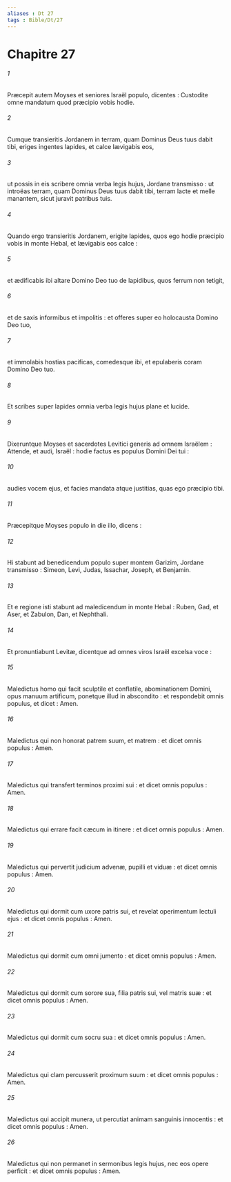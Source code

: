 ```yaml
---
aliases : Dt 27
tags : Bible/Dt/27
---
```


# Chapitre 27

###### 1
Præcepit autem Moyses et seniores Israël populo, dicentes : Custodite omne mandatum quod præcipio vobis hodie.
###### 2
Cumque transieritis Jordanem in terram, quam Dominus Deus tuus dabit tibi, eriges ingentes lapides, et calce lævigabis eos,
###### 3
ut possis in eis scribere omnia verba legis hujus, Jordane transmisso : ut introëas terram, quam Dominus Deus tuus dabit tibi, terram lacte et melle manantem, sicut juravit patribus tuis.
###### 4
Quando ergo transieritis Jordanem, erigite lapides, quos ego hodie præcipio vobis in monte Hebal, et lævigabis eos calce :
###### 5
et ædificabis ibi altare Domino Deo tuo de lapidibus, quos ferrum non tetigit,
###### 6
et de saxis informibus et impolitis : et offeres super eo holocausta Domino Deo tuo,
###### 7
et immolabis hostias pacificas, comedesque ibi, et epulaberis coram Domino Deo tuo.
###### 8
Et scribes super lapides omnia verba legis hujus plane et lucide.
###### 9
Dixeruntque Moyses et sacerdotes Levitici generis ad omnem Israëlem : Attende, et audi, Israël : hodie factus es populus Domini Dei tui :
###### 10
audies vocem ejus, et facies mandata atque justitias, quas ego præcipio tibi.
###### 11
Præcepitque Moyses populo in die illo, dicens :
###### 12
Hi stabunt ad benedicendum populo super montem Garizim, Jordane transmisso : Simeon, Levi, Judas, Issachar, Joseph, et Benjamin.
###### 13
Et e regione isti stabunt ad maledicendum in monte Hebal : Ruben, Gad, et Aser, et Zabulon, Dan, et Nephthali.
###### 14
Et pronuntiabunt Levitæ, dicentque ad omnes viros Israël excelsa voce :
###### 15
Maledictus homo qui facit sculptile et conflatile, abominationem Domini, opus manuum artificum, ponetque illud in abscondito : et respondebit omnis populus, et dicet : Amen.
###### 16
Maledictus qui non honorat patrem suum, et matrem : et dicet omnis populus : Amen.
###### 17
Maledictus qui transfert terminos proximi sui : et dicet omnis populus : Amen.
###### 18
Maledictus qui errare facit cæcum in itinere : et dicet omnis populus : Amen.
###### 19
Maledictus qui pervertit judicium advenæ, pupilli et viduæ : et dicet omnis populus : Amen.
###### 20
Maledictus qui dormit cum uxore patris sui, et revelat operimentum lectuli ejus : et dicet omnis populus : Amen.
###### 21
Maledictus qui dormit cum omni jumento : et dicet omnis populus : Amen.
###### 22
Maledictus qui dormit cum sorore sua, filia patris sui, vel matris suæ : et dicet omnis populus : Amen.
###### 23
Maledictus qui dormit cum socru sua : et dicet omnis populus : Amen.
###### 24
Maledictus qui clam percusserit proximum suum : et dicet omnis populus : Amen.
###### 25
Maledictus qui accipit munera, ut percutiat animam sanguinis innocentis : et dicet omnis populus : Amen.
###### 26
Maledictus qui non permanet in sermonibus legis hujus, nec eos opere perficit : et dicet omnis populus : Amen.
